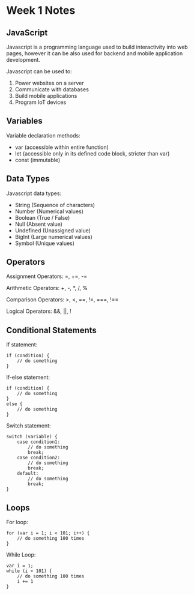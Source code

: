 # Week 1 Notes

## JavaScript 
Javascript is a programming language used to build interactivity into web pages, however it can be also 
used for backend and mobile application development.

Javascript can be used to:
1. Power websites on a server
2. Communicate with databases
3. Build mobile applications
4. Program IoT devices

## Variables
Variable declaration methods:
- var (accessible within entire function)
- let (accessible only in its defined code block, stricter than var)
- const (immutable)

## Data Types
Javascript data types:
- String (Sequence of characters)
- Number (Numerical values)
- Boolean (True / False)
- Null (Absent value)
- Undefined (Unassigned value)
- BigInt (Large numerical values)
- Symbol (Unique values)

## Operators
Assignment Operators: =, +=, -= 

Arithmetic Operators: +, -, *, /, %

Comparison Operators: >, <, ==, !=, ===, !==

Logical Operators: &&, ||, !

## Conditional Statements
If statement:
```
if (condition) {
    // do something
}
```
If-else statement:
```
if (condition) {
    // do something
} 
else {
    // do something 
}
```
Switch statement: 
```
switch (variable) {
    case condition1:
        // do something
        break;
    case condition2:
        // do something
        break;
    default:
        // do something
        break;
}
```

## Loops 
For loop:
```
for (var i = 1; i < 101; i++) {
    // do something 100 times
}
```

While Loop:
```
var i = 1; 
while (i < 101) {
    // do something 100 times
    i += 1 
}
```